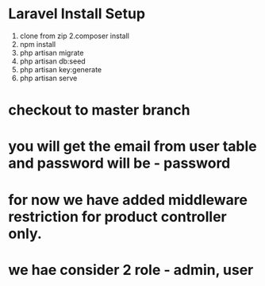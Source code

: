 # Laravel Install Setup
   1. clone from zip
   2.composer install
   3. npm install
   4. php artisan migrate
   5. php artisan db:seed
   6. php artisan key:generate
   7. php artisan serve
# checkout to master branch
# you will get the email from user table and password will be - password 
# for now we have added middleware restriction for product controller only.
# we hae consider 2 role - admin, user  